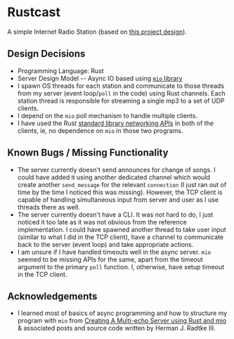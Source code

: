 # Rustcast

A simple Internet Radio Station (based on [this project design](http://cs.brown.edu/courses/csci1680/f16/content/projects/snowcast.pdf)).

## Design Decisions
- Programming Language: Rust
- Server Design Model -- Async IO based using [`mio` library](https://github.com/carllerche/mio)
- I spawn OS threads for each station and communicate to those threads from my server (event loop/`poll` in the code) using Rust channels. Each station thread is responsible for streaming a single mp3 to a set of UDP clients.
- I depend on the `mio` poll mechanism to handle multiple clients.
- I have used the Rust [standard library networking APIs](https://doc.rust-lang.org/std/net/) in both of the clients, ie, no dependence on `mio` in those two programs.

## Known Bugs / Missing Functionality
- The server currently doesn't send announces for change of songs. I could have added it using another dedicated channel which would create another `send_message` for the relevant `connection` (I just ran out of time by the time I noticed this was missing). However, the TCP client is capable of handling simultaneous input from server and user as I use threads there as well.
- The server currently doesn't have a CLI. It was not hard to do, I just noticed it too late as it was not obvious from the reference implementation. I could have spawned another thread to take user input (similar to what I did in the TCP client), have a channel to communicate back to the server (event loop) and take appropriate actions.
- I am unsure if I have handled timeouts well in the async server. `mio` seemed to be missing APIs for the same, apart from the timeout argument to the primary `poll` function. I, otherwise, have setup timeout in the TCP client.

## Acknowledgements
- I learned most of basics of async programming and how to structure my program with `mio` from [Creating A Multi-echo Server using Rust and mio](http://hermanradtke.com/2015/07/22/creating-a-multi-echo-server-using-rust-and-mio.html) & associated posts and source code written by Herman J. Radtke III.
